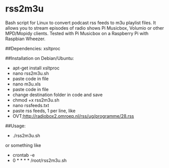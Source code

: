 # rss2m3u
Bash script for Linux to convert podcast rss feeds to m3u playlist files. It allows you to stream episodes of radio shows Pi Musicbox, Volumio or other MPD/Mopidy clients. Tested with Pi Musicbox on a Raspberry Pi with Raspbian Wheezer.

##Dependencies:
xsltproc

##Installation on Debian/Ubuntu:
- apt-get install xsltproc
- nano rss2m3u.sh
- paste code in file
- nano m3u.xls
- paste code in file
- change destination folder in code and save
- chmod +x rss2m3u.sh
- nano rssfeeds.txt
- paste rss feeds, 1 per line, like 
- OVT;http://radiobox2.omroep.nl/rss/ug/programme/28.rss
  
##Usage:
- ./rss2m3u.sh

or something like

- crontab -e
- 0 * * * * /root/rss2m3u.sh
  

